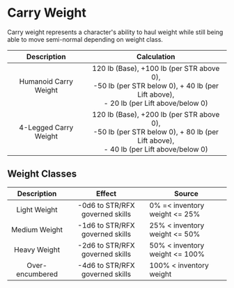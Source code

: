# Carry Weight

Carry weight represents a character's ability to haul weight while still being able to move semi-normal depending on weight class.

|      Description      |                                                               Calculation                                                                |
| :-------------------: | :--------------------------------------------------------------------------------------------------------------------------------------: |
| Humanoid Carry Weight | 120 lb (Base), +100 lb (per STR above 0),<br />-50 lb (per STR below 0), + 40 lb (per Lift above),<br />- 20 lb (per Lift above/below 0) |
| 4-Legged Carry Weight | 120 lb (Base), +200 lb (per STR above 0),<br />-50 lb (per STR below 0), + 80 lb (per Lift above),<br />- 40 lb (per Lift above/below 0) |

## Weight Classes

|   Description   |             Effect              | Source                         |
| :-------------: | :-----------------------------: | ------------------------------ |
|  Light Weight   | -0d6 to STR/RFX governed skills | 0% =< inventory weight <= 25%  |
|  Medium Weight  | -1d6 to STR/RFX governed skills | 25% < inventory weight <= 50%  |
|  Heavy Weight   | -2d6 to STR/RFX governed skills | 50% < inventory weight <= 100% |
| Over-encumbered | -4d6 to STR/RFX governed skills | 100% < inventory weight        |
